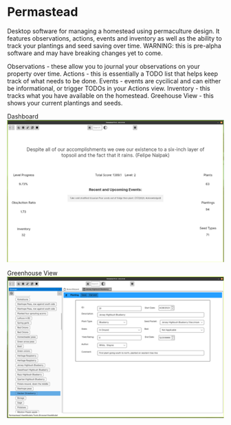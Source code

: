 # Permastead
Desktop software for managing a homestead using permaculture design. It features observations, actions, events and inventory as well as the ability to track your plantings and seed saving over time. WARNING: this is pre-alpha software and may have breaking changes yet to come.

Observations - these allow you to journal your observations on your property over time.
Actions - this is essentially a TODO list that helps keep track of what needs to be done.
Events - events are cycilical and can either be informational, or trigger TODOs in your Actions view.
Inventory - this tracks what you have available on the homestead.
Greehouse View - this shows your current plantings and seeds.

Dashboard
![screenshot1.png](Docs/screenshot1.png)

Greenhouse View
![screenshot2.png](Docs/screenshot2.png)
